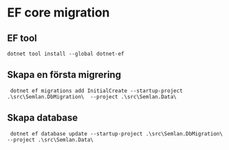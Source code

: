 # EF core migration

## EF tool

```
dotnet tool install --global dotnet-ef
```

## Skapa en första migrering
```
 dotnet ef migrations add InitialCreate --startup-project .\src\Semlan.DbMigration\  --project .\src\Semlan.Data\

```

## Skapa database

```
 dotnet ef database update --startup-project .\src\Semlan.DbMigration\  --project .\src\Semlan.Data\
```